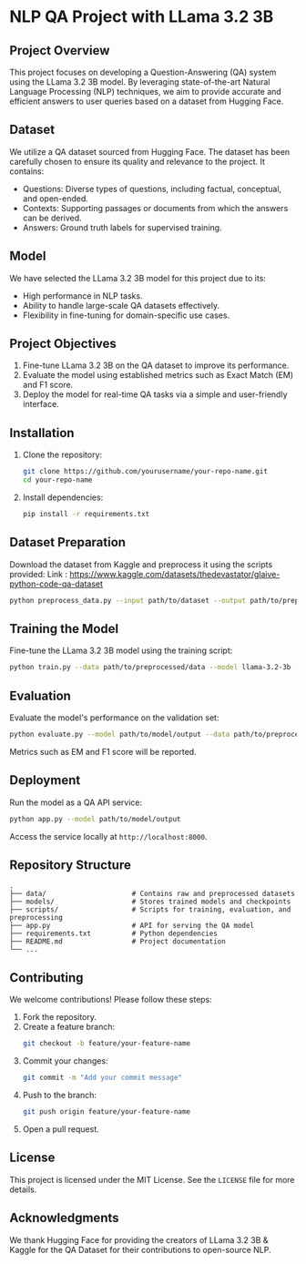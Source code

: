 # NLP QA Project with LLama 3.2 3B

## Project Overview
This project focuses on developing a Question-Answering (QA) system using the LLama 3.2 3B model. By leveraging state-of-the-art Natural Language Processing (NLP) techniques, we aim to provide accurate and efficient answers to user queries based on a dataset from Hugging Face.

## Dataset
We utilize a QA dataset sourced from Hugging Face. The dataset has been carefully chosen to ensure its quality and relevance to the project. It contains:
- Questions: Diverse types of questions, including factual, conceptual, and open-ended.
- Contexts: Supporting passages or documents from which the answers can be derived.
- Answers: Ground truth labels for supervised training.

## Model
We have selected the LLama 3.2 3B model for this project due to its:
- High performance in NLP tasks.
- Ability to handle large-scale QA datasets effectively.
- Flexibility in fine-tuning for domain-specific use cases.

## Project Objectives
1. Fine-tune LLama 3.2 3B on the QA dataset to improve its performance.
2. Evaluate the model using established metrics such as Exact Match (EM) and F1 score.
3. Deploy the model for real-time QA tasks via a simple and user-friendly interface.

## Installation
1. Clone the repository:
   ```bash
   git clone https://github.com/yourusername/your-repo-name.git
   cd your-repo-name
   ```
2. Install dependencies:
   ```bash
   pip install -r requirements.txt
   ```

## Dataset Preparation
Download the dataset from Kaggle and preprocess it using the scripts provided:
Link : https://www.kaggle.com/datasets/thedevastator/glaive-python-code-qa-dataset
```bash
python preprocess_data.py --input path/to/dataset --output path/to/preprocessed/data
```

## Training the Model
Fine-tune the LLama 3.2 3B model using the training script:
```bash
python train.py --data path/to/preprocessed/data --model llama-3.2-3b --output path/to/model/output
```

## Evaluation
Evaluate the model's performance on the validation set:
```bash
python evaluate.py --model path/to/model/output --data path/to/preprocessed/validation/data
```
Metrics such as EM and F1 score will be reported.

## Deployment
Run the model as a QA API service:
```bash
python app.py --model path/to/model/output
```
Access the service locally at `http://localhost:8000`.

## Repository Structure
```
.
├── data/                     # Contains raw and preprocessed datasets
├── models/                   # Stores trained models and checkpoints
├── scripts/                  # Scripts for training, evaluation, and preprocessing
├── app.py                    # API for serving the QA model
├── requirements.txt          # Python dependencies
├── README.md                 # Project documentation
└── ...
```

## Contributing
We welcome contributions! Please follow these steps:
1. Fork the repository.
2. Create a feature branch:
   ```bash
   git checkout -b feature/your-feature-name
   ```
3. Commit your changes:
   ```bash
   git commit -m "Add your commit message"
   ```
4. Push to the branch:
   ```bash
   git push origin feature/your-feature-name
   ```
5. Open a pull request.

## License
This project is licensed under the MIT License. See the `LICENSE` file for more details.

## Acknowledgments
We thank Hugging Face  for providing the creators of LLama 3.2 3B & Kaggle for the QA Dataset for their contributions to open-source NLP.

